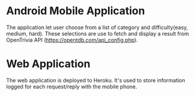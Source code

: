 # Android Mobile Application

The application let user choose from a list of category and difficulty(easy, medium, hard).
These selections are use to fetch and display a result from OpenTrivia API (https://opentdb.com/api_config.php).

# Web Application
The web application is deployed to Heroku.
It's used to store information logged for each request/reply with the mobile phone.